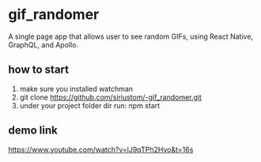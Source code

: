 # gif_randomer
A single page app that allows user to see random GIFs, using React Native, GraphQL, and Apollo.
## how to start
1. make sure you installed watchman
2. git clone https://github.com/siriustom/-gif_randomer.git
3. under your project folder dir run: npm start
## demo link
https://www.youtube.com/watch?v=lJ9qTPh2Hvo&t=16s
